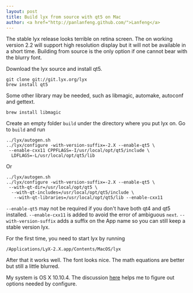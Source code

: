 ```yaml
---
layout: post
title: Build lyx from source with qt5 on Mac
author: <a href="http://panlanfeng.github.com/">Lanfeng</a>
---
```



The stable lyx release looks terrible on retina screen. The on working version 2.2 will support high resolution display but it will not be available in a short time. Building from source is the only option if one cannot bear with the blurry font.  

Download the lyx source and install qt5.

    git clone git://git.lyx.org/lyx
    brew install qt5
      
Some other library may be needed, such as libmagic, automake, autoconf and gettext. 
      
    brew install libmagic
      
Create an empty folder `build` under the directory where you put lyx on. Go to `build` and run 

    ../lyx/autogen.sh
    ../lyx/configure -with-version-suffix=-2.X --enable-qt5 \
     --enable-cxx11 CPPFLAGS=-I/usr/local/opt/qt5/include \
      LDFLAGS=-L/usr/local/opt/qt5/lib

Or
 
    ../lyx/autogen.sh
    ../lyx/configure -with-version-suffix=-2.X --enable-qt5 \
     --with-qt-dir=/usr/local/opt/qt5 \
      --with-qt-includes=/usr/local/opt/qt5/include \
       --with-qt-libraries=/usr/local/opt/qt5/lib --enable-cxx11   
      
`--enable-qt5` may not be required if you don't have both qt4 and qt5 installed. `--enable-cxx11` is added to avoid the error of ambiguous `next`. `--with-version-suffix` adds a suffix on the App name so you can still keep a stable version lyx. 

For the first time, you need to start lyx by running

    /Applications/LyX-2.X.app/Contents/MacOS/lyx

After that it works well. The font looks nice. The math equations are better but still a little blurred. 

My system is OS X 10.10.4. The discussion [here](http://www.mail-archive.com/lyx-devel@lists.lyx.org/msg188282.html) helps me to figure out options needed by configure.

